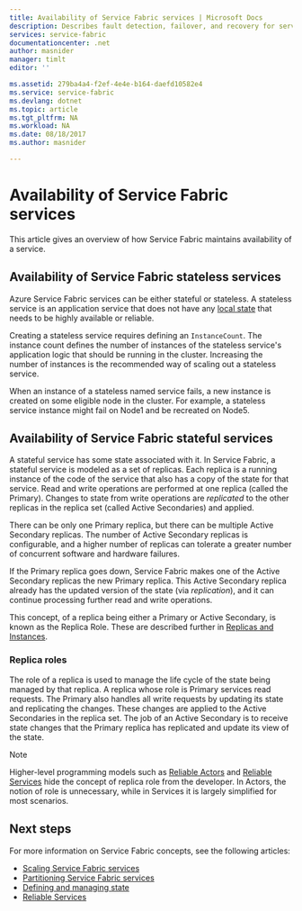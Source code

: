 ```yaml
---
title: Availability of Service Fabric services | Microsoft Docs
description: Describes fault detection, failover, and recovery for services
services: service-fabric
documentationcenter: .net
author: masnider
manager: timlt
editor: ''

ms.assetid: 279ba4a4-f2ef-4e4e-b164-daefd10582e4
ms.service: service-fabric
ms.devlang: dotnet
ms.topic: article
ms.tgt_pltfrm: NA
ms.workload: NA
ms.date: 08/18/2017
ms.author: masnider

---
```


# Availability of Service Fabric services
This article gives an overview of how Service Fabric maintains availability of a service.

## Availability of Service Fabric stateless services
Azure Service Fabric services can be either stateful or stateless. A stateless service is an application service that does not have any [local state](service-fabric-concepts-state.md) that needs to be highly available or reliable.

Creating a stateless service requires defining an `InstanceCount`. The instance count defines the number of instances of the stateless service's application logic that should be running in the cluster. Increasing the number of instances is the recommended way of scaling out a stateless service.

When an instance of a stateless named service fails, a new instance is created on some eligible node in the cluster. For example, a stateless service instance might fail on Node1 and be recreated on Node5.

## Availability of Service Fabric stateful services
A stateful service has some state associated with it. In Service Fabric, a stateful service is modeled as a set of replicas. Each replica is a running instance of the code of the service that also has a copy of the state for that service. Read and write operations are performed at one replica (called the Primary). Changes to state from write operations are *replicated* to the other replicas in the replica set (called Active Secondaries) and applied. 

There can be only one Primary replica, but there can be multiple Active Secondary replicas. The number of Active Secondary replicas is configurable, and a higher number of replicas can tolerate a greater number of concurrent software and hardware failures.

If the Primary replica goes down, Service Fabric makes one of the Active Secondary replicas the new Primary replica. This Active Secondary replica already has the updated version of the state (via *replication*), and it can continue processing further read and write operations.

This concept, of a replica being either a Primary or Active Secondary, is known as the Replica Role. These are described further in [Replicas and Instances](service-fabric-concepts-replica-lifecycle.md). 

### Replica roles
The role of a replica is used to manage the life cycle of the state being managed by that replica. A replica whose role is Primary services read requests. The Primary also handles all write requests by updating its state and replicating the changes. These changes are applied to the Active Secondaries in the replica set. The job of an Active Secondary is to receive state changes that the Primary replica has replicated and update its view of the state.

> [!NOTE]
> Higher-level programming models such as [Reliable Actors](service-fabric-reliable-actors-introduction.md) and [Reliable Services](service-fabric-reliable-services-introduction.md) hide the concept of replica role from the developer. In Actors, the notion of role is unnecessary, while in Services it is largely simplified for most scenarios.
>

## Next steps
For more information on Service Fabric concepts, see the following articles:

- [Scaling Service Fabric services](service-fabric-concepts-scalability.md)
- [Partitioning Service Fabric services](service-fabric-concepts-partitioning.md)
- [Defining and managing state](service-fabric-concepts-state.md)
- [Reliable Services](service-fabric-reliable-services-introduction.md)
